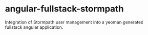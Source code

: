 angular-fullstack-stormpath
===========================

Integration of Stormpath user management into a yeoman generated fullstack angular application.
